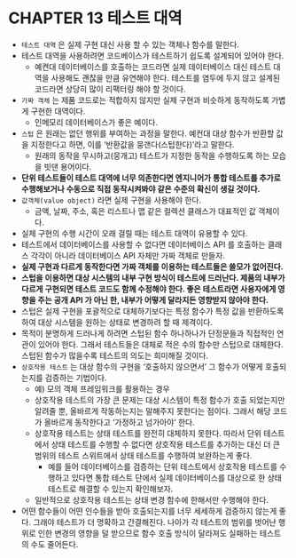 # CHAPTER 13 테스트 대역

- `테스트 대역` 은 실제 구현 대신 사용 할 수 있는 객체나 함수를 말한다.
- 테스트 대역을 사용하려면 코드베이스가 테스트하기 쉽도록 설계되어 있어야 한다.
    - 예켠대 데이터베이스를 호출하는 코드라면 실제 데이터베이스 대신 테스트 대역을 사용해도 괜찮을 만큼 유연해야 한다. 테스트를 염두에 두지 않고 설계된 코드라면 상당히 많이 리팩터링 해야 할 것이다.
- `가짜 객체` 는 제품 코드로는 적합하지 않지만 실제 구현과 비슷하게 동작하도록 가볍게 구현한 대역이다.
    - 인메모리 데이터베이스가 좋은 예이다.
- `스텁` 은 원래는 없던 행위를 부여하는 과정을 말한다. 예컨대 대상 함수가 반환할 값을 지정한다고 하면, 이를 ‘반환값을 뭉갠다(스텁한다)’라고 말한다.
    - 원래의 동작을 무시하고(뭉개고) 테스트가 지정한 동작을 수행하도록 하는 모습을 빗댄 용어이다.
- **단위 테스트들이 테스트 대역에 너무 의존한다면 엔지니어가 통합 테스트를 추가로 수행해보거나 수동으로 직접 동작시켜봐야 같은 수준의 확신이 생길 것이다.**
- `값객체(value object)` 라면 실제 구현을 사용해야 한다.
    - 금액, 날짜, 주소, 혹은 리스트나 맵 같은 컬렉션 클래스가 대표적인 값 객체이다.
- 실제 구현의 수행 시간이 오래 걸릴 때는 테스트 대역이 유용할 수 있다.
- 테스트에서 데이터베이스를 사용할 수 없다면 데이터베이스 API 를 호출하는 클래스 각각이 아니라 데이터베이스 API 자체만 가짜 객체로 만들자.
- **실제 구현과 다르게 동작한다면 가짜 객체를 이용하는 테스트들은 쓸모가 없어진다.**
- **스텁을 이용하면 대상 시스템의 내부 구현 방식이 테스트에 드러난다. 제품의 내부가 다르게 구현되면 테스트 코드도 함께 수정해야 한다. 좋은 테스트라면 사용자에게 영향을 주는 공개 API 가 아닌 한, 내부가 어떻게 달라지든 영향받지 않아야 한다.**
- 스텁은 실제 구현을 포괄적으로 대체하기보다는 특정 함수가 특정 값을 반환하도록 하여 대상 시스템을 원하는 상태로 변경하려 할 때 제격이다.
- 목적이 분명하게 드러나게 하려면 스텁된 함수 하나하나가 단정문들과 직접적인 연관이 있어야 한다. 그래서 테스트들은 대체로 적은 수의 함수만 스텁으로 대체한다. 스텁된 함수가 많을수록 테스트의 의도는 희미해질 것이다.
- `상호작용 테스트` 는 대상 함수의 구현을 ‘호출하지 않으면서’ 그 함수가 어떻게 호출되는지를 검증하는 기법이다.
    - 예) 모의 객체 프레임워크를 활용하는 경우
    - 상호작용 테스트의 가장 큰 문제는 대상 시스템이 특정 함수가 호출 되었는지만 알려줄 뿐, 올바르게 작동하는지는 말해주지 못한다는 점이다. 그래서 해당 코드가 올바르게 동작한다고 ‘가정하고 넘가아야’ 한다.
    - 상호작용 테스트는 상태 테스트를 완전히 대체하지 못한다. 따라서 단위 테스트에서 상태 테스트를 수행할 수 없다면 상호작용 테스트를 추가하는 대신 더 큰 범위의 테스트 스위트에서 상태 테스트를 수행하여 보완하는게 좋다.
        - 예를 들어 데이터베이스를 검증하는 단위 테스트에서 상호작용 테스트를 수행하고 있다면 통합 테스트 단에서 실제 데이터베이스를 대상으로 한 상태 테스트로 해결할 수 있는지 확인해보자.
    - 일반적으로 상호작용 테스트는 상태 변경 함수에 한해서만 수행해야 한다.
- 어떤 함수들이 어떤 인수들을 받아 호출되는지를 너무 세세하게 검증하지 않는게 좋다. 그래야 테스트가 더 명확하고 간결해진다. 나아가 각 테스트의 범위를 벗어난 행위로 인한 변경의 영향을 덜 받으므로 함수 호출 방식이 달라져도 실패하는 테스트의 수도 줄어든다.